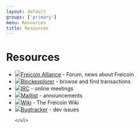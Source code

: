 ```yaml
---
layout: default
groups: ['primary']
menu: Resources
title: Resources
---
```


<h1>Resources</h1>
<div>
	<ul class="nostyle">
		<li><img src="/static/images/resources/alliance.png" class="os_icon" /><a href="http://freicoinalliance.com">Freicoin Alliance</a> - Forum, news about Freicoin</li>
		<li><img src="/static/images/resources/wiki.png" class="os_icon" /><a 	href="http://freicoin.info">Blockexplorer</a> - browse and find transactions</li>
		<li><img src="/static/images/resources/irc.png" class="os_icon" /><a href="http://webchat.freenode.net/?channels=freicoin">IRC</a> - online meetings</li>
		<li><img src="/static/images/resources/mail.png" class="os_icon" /><a href="http://groups.google.com/group/freicoin">Maillist</a> - announcements</li>
		<li><img src="/static/images/resources/wiki.png" class="os_icon" /><a href="https://github.com/freicoin/freicoin/wiki">Wiki</a> - The Freicoin Wiki</li>
		<li><img src="/static/images/resources/bugtracker.png" class="os_icon" /><a href="https://github.com/freicoin/freicoin/issues">Bugtracker</a> - dev issues</li>
                
	</ul>
</div>
